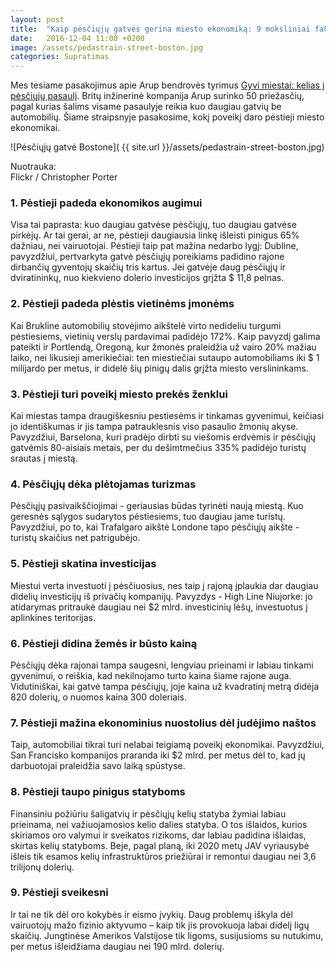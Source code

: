 ```yaml
---
layout: post
title:  "Kaip pėsčiųjų gatvės gerina miesto ekonomiką: 9 moksliniai faktai"
date:   2016-12-04 11:00 +0200
image: /assets/pedastrain-street-boston.jpg
categories: Supratimas
---
```


Mes tesiame pasakojimus apie Arup bendrovės tyrimus <a class="quotes" href="http://www.arup.com/walking">Gyvi miestai: kelias į pėsčiųjų pasaulį</a>. Britų inžinerinė kompanija Arup surinko 50 priežasčių, pagal kurias šalims visame pasaulyje reikia kuo daugiau gatvių be automobilių. Šiame straipsnyje pasakosime, kokį poveikį daro pėstieji miesto ekonomikai.

![Pėsčiųjų gatvė Bostone]( {{ site.url }}/assets/pedastrain-street-boston.jpg)
<div class="lighter smaller" style="margin:12px 0;">
Nuotrauka: <br />Flickr / Christopher Porter</div>

<h3> 1. Pėstieji padeda ekonomikos augimui</h3>

<p>Visa tai paprasta: kuo daugiau gatvėse pėsčiųjų, tuo daugiau gatvėse pirkėjų. Ar tai gerai, ar ne, pėstieji daugiausia linkę išleisti pinigus 65% dažniau, nei vairuotojai. Pėstieji taip pat mažina nedarbo lygį: Dubline, pavyzdžiui, pertvarkyta gatvė pėsčiųjų poreikiams padidino rajone dirbančių gyventojų skaičių tris kartus. Jei gatvėje daug pėsčiųjų ir dviratininkų, nuo kiekvieno dolerio investicijos grįžta $ 11,8 pelnas.</p>

<h3>2. Pėstieji padeda plėstis vietinėms įmonėms</h3>

<p>Kai Brukline automobilių stovėjimo aikštelė virto nedideliu turgumi pėstiesiems, vietinių verslų pardavimai padidėjo 172%. Kaip pavyzdį galima pateikti ir Portlendą, Oregoną, kur žmonės praleidžia už vairo 20% mažiau laiko, nei likusieji amerikiečiai: ten miestiečiai sutaupo automobiliams iki $ 1 milijardo per metus, ir didelė šių pinigų dalis grįžta miesto verslininkams.</p>

<h3>3. Pėstieji turi poveikį miesto prekės ženklui</h3>

<p>Kai miestas tampa draugiškesniu pestiesėms ir tinkamas gyvenimui, keičiasi jo identiškumas ir jis tampa patrauklesnis viso pasaulio žmonių akyse. Pavyzdžiui, Barselona, kuri pradėjo dirbti su viešomis erdvėmis ir pėsčiųjų gatvėmis 80-aisiais metais, per du dešimtmečius 335% padidėjo turistų srautas į miestą.</p>

<h3>4. Pėsčiųjų dėkа plėtojamas turizmas</h3>

<p>Pėsčiųjų pasivaikščiojimai - geriausias būdas tyrinėti naują miestą. Kuo geresnės sąlygos sudarytos pėstiesiems, tuo daugiau jame turistų. Pavyzdžiui, po to, kai Trafalgaro aikštė Londone tapo pėsčiųjų aikšte - turistų skaičius net patrigubėjo.</p>

<h3>5. Pėstieji skatina investicijas</h3>

<p>Miestui verta investuoti į pėsčiuosius, nes taip į rajoną įplaukia dar daugiau didelių investicijų iš privačių kompanijų. Pavyzdys - High Line Niujorke: jo atidarymas pritraukė daugiau nei $2 mlrd. investicinių lėšų, investuotus į aplinkines teritorijas.</p>

<h3>6. Pėstieji didina žemės ir būsto kainą</h3>

<p>Pėsčiųjų dėka rajonai tampa saugesni, lengviau prieinami ir labiau tinkami gyvenimui, o reiškia, kad nekilnojamo turto kaina šiame rajone auga. Vidutiniškai, kai gatvė tampa pėsčiųjų, joje kaina už kvadratinį metrą didėja 820 dolerių, o nuomos kaina 300 doleriais.</p>

<h3>7. Pėstieji mažina ekonominius nuostolius dėl judėjimo naštos</h3>

<p>Taip, automobiliai tikrai turi nelabai teigiamą poveikį ekonomikai. Pavyzdžiui, San Francisko kompanijos praranda iki $2 mlrd. per metus dėl to, kad jų darbuotojai praleidžia savo laiką spūstyse.</p>

<h3>8. Pėstieji taupo pinigus statyboms</h3>

<p>Finansiniu požiūriu šaligatvių ir pėsčiųjų kelių statyba žymiai labiau prieinama, nei
važiuojamosios kelio dalies statyba. O tos išlaidos, kurios skiriamos oro valymui ir sveikatos rizikoms, dar labiau padidina išlaidas, skirtas kelių statyboms. Beje, pagal planą, iki 2020 metų JAV vyriausybė išleis tik esamos kelių infrastruktūros priežiūrai ir remontui daugiau nei 3,6 trilijonų dolerių.</p>

<h3>9. Pėstieji sveikesni</h3>

<p>Ir tai ne tik dėl oro kokybės ir eismo įvykių. Daug problemų iškyla dėl vairuotojų mažo fizinio aktyvumo – kaip tik jis provokuoja labai didelį ligų skaičių. Jungtinėse Amerikos Valstijose tik ligoms, susijusioms su nutukimu, per metus išleidžiama daugiau nei 190 mlrd. dolerių.</p>
